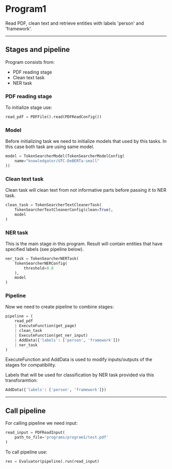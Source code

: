 # Program1

Read PDF, clean text and retrieve entities with labels 'person' and 'framework'.

---

## Stages and pipeline

Program consists from:

- PDF reading stage
- Clean text task
- NER task

### PDF reading stage

To initialize stage use:

``` python
read_pdf = PDFFile().read(PDFReadConfig())
```
 
### Model

Before initializing task we need to initialize models that used by this tasks. In this case both task are using same model.

``` python
model = TokenSearcherModel(TokenSearcherModelConfig(
    name="knowledgator/UTC-DeBERTa-small"
))
```

### Clean text task

Clean task will clean text from not informative parts before passing it to NER task.

``` python
clean_task = TokenSearcherTextCleanerTask(
    TokenSearcherTextCleanerConfig(clean=True),
    model
)
```

### NER task

This is the main stage in this program. Result will contain entities that have specified labels (see pipeline below).

``` python
ner_task = TokenSearcherNERTask(
    TokenSearcherNERConfig(
        threshold=0.8
    ),
    model
)
```

### Pipeline

Now we need to create pipeline to combine stages:

``` python
pipeline = (
    read_pdf 
    | ExecuteFunction(get_page) 
    | clean_task 
    | ExecuteFunction(get_ner_input)         
    | AddData({'labels': ['person', 'framework']}) 
    | ner_task
)
```

ExecuteFunction and AddData is used to modify inputs/outputs of the stages for compatibility.

Labels that will be used for classification by NER task provided via this transforamtion:

``` python
AddData({'labels': ['person', 'framework']})
```

---

## Call pipeline

For calling pipeline we need input:

``` python
read_input = PDFReadInput(
    path_to_file='programs/program1/test.pdf'
)
```


To call pipeline use:

``` python
res = Evaluator(pipeline).run(read_input)
```